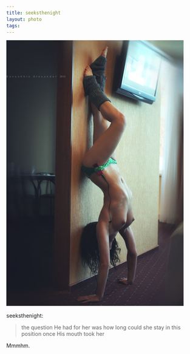 ```yaml
--- 
title: seeksthenight
layout: photo
tags: 
---
```

![](/tumblr_files/tumblr_ldio5iWf7U1qb4qj0o1_500.jpg)

seeksthenight:
  
> the question He had for her was how long could she stay in this position once His mouth took her
  
Mmmhm.

